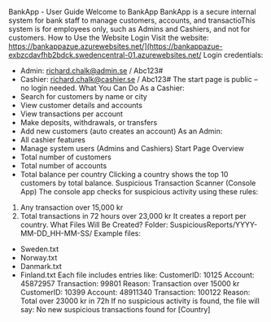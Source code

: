 BankApp - User Guide
Welcome to BankApp
BankApp is a secure internal system for bank staff to manage customers, accounts, and transactioThis system is for employees only, such as Admins and Cashiers, and not for customers.
How to Use the Website
Login
Visit the website: https://bankappazue.azurewebsites.net/](https://bankappazue-exbzcdavfhb2bdck.swedencentral-01.azurewebsites.net/
Login credentials:
- Admin: richard.chalk@admin.se / Abc123#
- Cashier: richard.chalk@cashier.se / Abc123#
The start page is public – no login needed.
What You Can Do
As a Cashier:
- Search for customers by name or city
- View customer details and accounts
- View transactions per account
- Make deposits, withdrawals, or transfers
- Add new customers (auto creates an account)
As an Admin:
- All cashier features
- Manage system users (Admins and Cashiers)
Start Page Overview
- Total number of customers
- Total number of accounts
- Total balance per country
Clicking a country shows the top 10 customers by total balance.
Suspicious Transaction Scanner (Console App)
The console app checks for suspicious activity using these rules:
1. Any transaction over 15,000 kr
2. Total transactions in 72 hours over 23,000 kr
It creates a report per country.
What Files Will Be Created?
Folder: SuspiciousReports/YYYY-MM-DD_HH-MM-SS/
Example files:
- Sweden.txt
- Norway.txt
- Danmark.txt
- Finland.txt
Each file includes entries like:
CustomerID: 10125
Account: 45872957
Transaction: 99801
Reason: Transaction over 15000 kr
CustomerID: 10399
Account: 48911340
Transaction: 100122
Reason: Total over 23000 kr in 72h
If no suspicious activity is found, the file will say:
No new suspicious transactions found for [Country]

